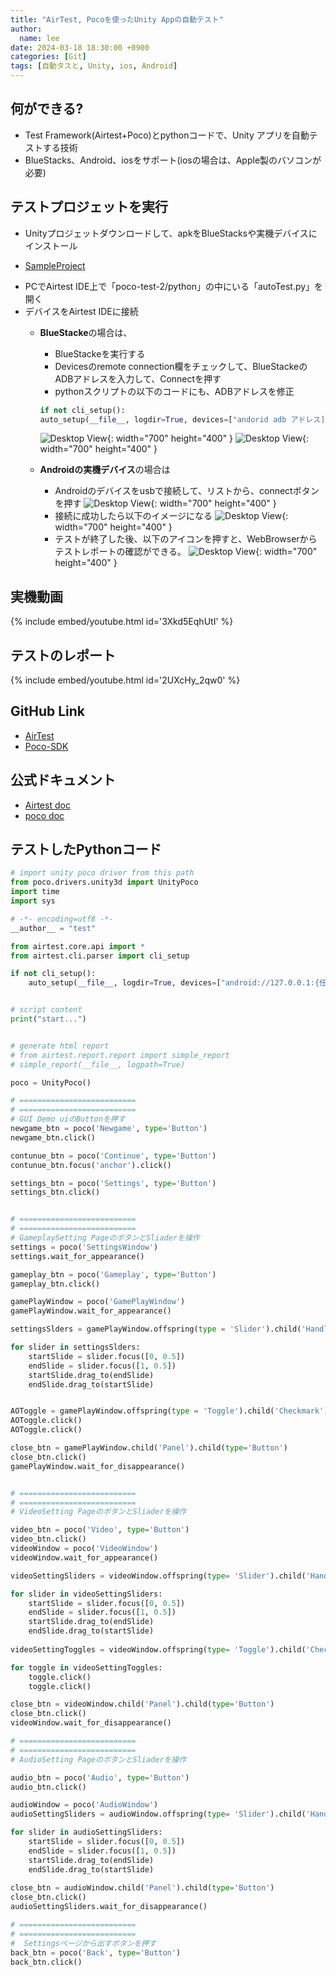 ```yaml
---
title: "AirTest, Pocoを使ったUnity Appの自動テスト"
author:
  name: lee
date: 2024-03-18 18:30:00 +0900
categories: [Git]
tags: [自動タスと, Unity, ios, Android]
---
```


## 何ができる?

- Test Framework(Airtest+Poco)とpythonコードで、Unity アプリを自動テストする技術
- BlueStacks、Android、iosをサポート(iosの場合は、Apple製のバソコンが必要)

## テストプロジェットを実行

- Unityプロジェットダウンロードして、apkをBlueStacksや実機デバイスにインストール
* [SampleProject](https://github.com/RiceUmai/airTest-poco-test)
    
- PCでAirtest IDE上で「poco-test-2/python」の中にいる「autoTest.py」を開く
- デバイスをAirtest IDEに接続
    - **BlueStacke**の場合は、
        - BlueStackeを実行する
        - Devicesのremote connection欄をチェックして、BlueStackeのADBアドレスを入力して、Connectを押す
        - pythonスクリプトの以下のコードにも、ADBアドレスを修正

        ```py
        if not cli_setup():
        auto_setup(__file__, logdir=True, devices=["andorid adb アドレス])
        ```
        ![Desktop View](/assets/img/connection.jpg){: width="700" height="400" }
        ![Desktop View](/assets/img/BlueStackADB.jpg){: width="700" height="400" }

        
    - **Androidの実機デバイス**の場合は
        - Androidのデバイスをusbで接続して、リストから、connectボタンを押す
        ![Desktop View](/assets/img/androidDevice.jpg){: width="700" height="400" }
        - 接続に成功したら以下のイメージになる
        ![Desktop View](/assets/img/connection12.jpg){: width="700" height="400" }
        - テストが終了した後、以下のアイコンを押すと、WebBrowserからテストレポートの確認ができる。
        ![Desktop View](/assets/img/report.jpg){: width="700" height="400" }

## 実機動画
{% include embed/youtube.html id='3Xkd5EqhUtI' %}

## テストのレポート
{% include embed/youtube.html id='2UXcHy_2qw0' %}

## GitHub Link
- [AirTest](https://github.com/AirtestProject/Airtest)
- [Poco-SDK](https://github.com/AirtestProject/Poco-SDK)
## 公式ドキュメント
- [Airtest doc](https://airtest.netease.com/)
- [poco doc](https://poco.readthedocs.io/en/latest/source/doc/poco-example/basic.html)

## テストしたPythonコード
```py
# import unity poco driver from this path
from poco.drivers.unity3d import UnityPoco
import time
import sys

# -*- encoding=utf8 -*-
__author__ = "test"

from airtest.core.api import *
from airtest.cli.parser import cli_setup

if not cli_setup():
    auto_setup(__file__, logdir=True, devices=["android://127.0.0.1:{任意なポート番号}/127.0.0.1:{任意なポート番号}",])


# script content
print("start...")


# generate html report
# from airtest.report.report import simple_report
# simple_report(__file__, logpath=True)

poco = UnityPoco()

# ==========================
# ==========================
# GUI Demo uiのButtonを押す
newgame_btn = poco('Newgame', type='Button')
newgame_btn.click()

contunue_btn = poco('Continue', type='Button')
contunue_btn.focus('anchor').click()

settings_btn = poco('Settings', type='Button')
settings_btn.click()


# ==========================
# ==========================
# GameplaySetting PageのボタンとSliaderを操作
settings = poco('SettingsWindow')
settings.wait_for_appearance()

gameplay_btn = poco('Gameplay', type='Button')
gameplay_btn.click()

gamePlayWindow = poco('GamePlayWindow')
gamePlayWindow.wait_for_appearance()

settingsSlders = gamePlayWindow.offspring(type = 'Slider').child('Handle Slide Area')

for slider in settingsSlders:
    startSlide = slider.focus([0, 0.5])
    endSlide = slider.focus([1, 0.5])
    startSlide.drag_to(endSlide)    
    endSlide.drag_to(startSlide)


AOToggle = gamePlayWindow.offspring(type = 'Toggle').child('Checkmark')
AOToggle.click()
AOToggle.click()

close_btn = gamePlayWindow.child('Panel').child(type='Button')
close_btn.click()
gamePlayWindow.wait_for_disappearance()


# ==========================
# ==========================
# VideoSetting PageのボタンとSliaderを操作

video_btn = poco('Video', type='Button')
video_btn.click()
videoWindow = poco('VideoWindow')
videoWindow.wait_for_appearance()

videoSettingSliders = videoWindow.offspring(type= 'Slider').child('Handle Slide Area')

for slider in videoSettingSliders:
    startSlide = slider.focus([0, 0.5])
    endSlide = slider.focus([1, 0.5])
    startSlide.drag_to(endSlide)
    endSlide.drag_to(startSlide)
    
videoSettingToggles = videoWindow.offspring(type= 'Toggle').child('Checkmark')

for toggle in videoSettingToggles:
    toggle.click()
    toggle.click()

close_btn = videoWindow.child('Panel').child(type='Button')
close_btn.click()
videoWindow.wait_for_disappearance()

# ==========================
# ==========================
# AudioSetting PageのボタンとSliaderを操作

audio_btn = poco('Audio', type='Button')
audio_btn.click()

audioWindow = poco('AudioWindow')
audioSettingSliders = audioWindow.offspring(type= 'Slider').child('Handle Slide Area')

for slider in audioSettingSliders:
    startSlide = slider.focus([0, 0.5])
    endSlide = slider.focus([1, 0.5])
    startSlide.drag_to(endSlide)
    endSlide.drag_to(startSlide)
    
close_btn = audioWindow.child('Panel').child(type='Button')
close_btn.click()
audioSettingSliders.wait_for_disappearance()

# ==========================
# ==========================
#  Settingsページから出すボタンを押す
back_btn = poco('Back', type='Button')
back_btn.click()

```